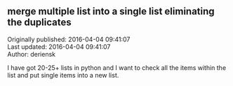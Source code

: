 ## merge multiple list into a single list eliminating the duplicates  
Originally published: 2016-04-04 09:41:07  
Last updated: 2016-04-04 09:41:07  
Author: deriensk   
  
I have got 20-25+ lists in python and I want to check all the items within the list and put single items into a new list.